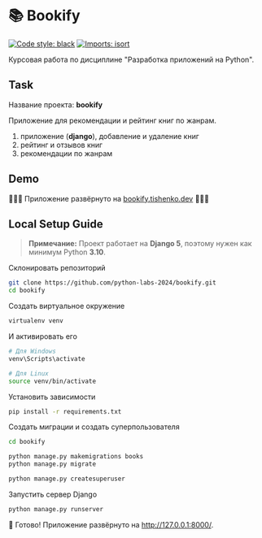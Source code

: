 # 📚 Bookify

[![Code style: black](https://img.shields.io/badge/code%20style-black-000000.svg)](https://github.com/psf/black)
[![Imports: isort](https://img.shields.io/badge/%20imports-isort-%231674b1?style=flat&labelColor=ef8336)](https://pycqa.github.io/isort/)


Курсовая работа по дисциплине "Разработка приложений на Python". 

## Task
Название проекта: **bookify**

Приложение для рекомендации и рейтинг книг по жанрам.
1. приложение (**django**), добавление и удаление книг
2. рейтинг и отзывов книг
3. рекомендации по жанрам

## Demo

🚀🚀🚀 Приложение развёрнуто на [bookify.tishenko.dev](https://bookify.tishenko.dev/) 🚀🚀🚀

## Local Setup Guide

> **Примечание:** Проект работает на **Django 5**, поэтому нужен как минимум Python **3.10**.


Склонировать репозиторий

```bash
git clone https://github.com/python-labs-2024/bookify.git
cd bookify
```

Создать виртуальное окружение

```bash
virtualenv venv
```

И активировать его
```powershell
# Для Windows
venv\Scripts\activate
```

```bash
# Для Linux
source venv/bin/activate
```

Установить зависимости

```bash
pip install -r requirements.txt
```

Создать миграции и создать суперпользователя

```bash
cd bookify

python manage.py makemigrations books
python manage.py migrate

python manage.py createsuperuser
```

Запустить сервер Django
```bash
python manage.py runserver
```

🎉 Готово! Приложение развёрнуто на http://127.0.0.1:8000/.